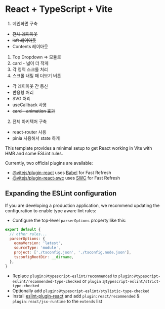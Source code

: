 # React + TypeScript + Vite

1. 메인화면 구축
* ~~전체 레이아웃~~ 
* ~~left 레이아웃~~ 
* Contents 레이아웃
1) Top Dropdown => 모듈로 
2) card - 넓이 더 작게 
3) 각 영역 스크롤 처리 
4) 스크롤 내릴 때 더보기 버튼 
* 각 레이아웃 간 통신 
* 반응형 처리 
* SVG 처리 
* useCallback 사용 
* ~~card - animation 효과~~
2. 전체 아키텍처 구축 
* react-router 사용 
* pinia 사용해서 state 하게 

This template provides a minimal setup to get React working in Vite with HMR and some ESLint rules.

Currently, two official plugins are available:

- [@vitejs/plugin-react](https://github.com/vitejs/vite-plugin-react/blob/main/packages/plugin-react/README.md) uses [Babel](https://babeljs.io/) for Fast Refresh
- [@vitejs/plugin-react-swc](https://github.com/vitejs/vite-plugin-react-swc) uses [SWC](https://swc.rs/) for Fast Refresh

## Expanding the ESLint configuration

If you are developing a production application, we recommend updating the configuration to enable type aware lint rules:

- Configure the top-level `parserOptions` property like this:

```js
export default {
  // other rules...
  parserOptions: {
    ecmaVersion: 'latest',
    sourceType: 'module',
    project: ['./tsconfig.json', './tsconfig.node.json'],
    tsconfigRootDir: __dirname,
  },
}
```

- Replace `plugin:@typescript-eslint/recommended` to `plugin:@typescript-eslint/recommended-type-checked` or `plugin:@typescript-eslint/strict-type-checked`
- Optionally add `plugin:@typescript-eslint/stylistic-type-checked`
- Install [eslint-plugin-react](https://github.com/jsx-eslint/eslint-plugin-react) and add `plugin:react/recommended` & `plugin:react/jsx-runtime` to the `extends` list
